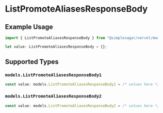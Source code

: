 # ListPromoteAliasesResponseBody

## Example Usage

```typescript
import { ListPromoteAliasesResponseBody } from "@simplesagar/vercel/models/listpromotealiasesop.js";

let value: ListPromoteAliasesResponseBody = {};
```

## Supported Types

### `models.ListPromoteAliasesResponseBody1`

```typescript
const value: models.ListPromoteAliasesResponseBody1 = /* values here */
```

### `models.ListPromoteAliasesResponseBody2`

```typescript
const value: models.ListPromoteAliasesResponseBody2 = /* values here */
```

